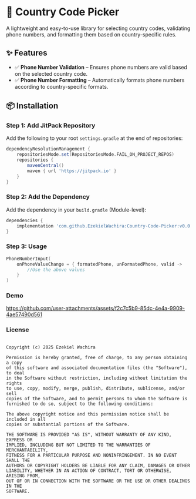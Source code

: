 # 📱 Country Code Picker  

A lightweight and easy-to-use library for selecting country codes, validating phone numbers, and formatting them based on country-specific rules.  

## ✨ Features  
- ✅ **Phone Number Validation** – Ensures phone numbers are valid based on the selected country code.  
- ✅ **Phone Number Formatting** – Automatically formats phone numbers according to country-specific formats.  

## 📦 Installation  

### Step 1: Add JitPack Repository  
Add the following to your root `settings.gradle` at the end of repositories:  

```gradle
dependencyResolutionManagement {
    repositoriesMode.set(RepositoriesMode.FAIL_ON_PROJECT_REPOS)
    repositories {
        mavenCentral()
        maven { url 'https://jitpack.io' }
    }
}
```
### Step 2: Add the Dependency
Add the dependency in your `build.gradle` (Module-level):

```gradle
dependencies {
    implementation 'com.github.EzekielWachira:Country-Code-Picker:v0.0.2'
}
```

### Step 3: Usage

```kt
PhoneNumberInput(
    onPhoneValueChange = { formatedPhone, unFormatedPhone, valid ->
        //Use the above values
    }   
)
```
 ### Demo


https://github.com/user-attachments/assets/f2c7c5b9-85dc-4e4a-9909-4ae57490d561


### License

````MIT License

Copyright (c) 2025 Ezekiel Wachira

Permission is hereby granted, free of charge, to any person obtaining a copy
of this software and associated documentation files (the "Software"), to deal
in the Software without restriction, including without limitation the rights
to use, copy, modify, merge, publish, distribute, sublicense, and/or sell
copies of the Software, and to permit persons to whom the Software is
furnished to do so, subject to the following conditions:

The above copyright notice and this permission notice shall be included in all
copies or substantial portions of the Software.

THE SOFTWARE IS PROVIDED "AS IS", WITHOUT WARRANTY OF ANY KIND, EXPRESS OR
IMPLIED, INCLUDING BUT NOT LIMITED TO THE WARRANTIES OF MERCHANTABILITY,
FITNESS FOR A PARTICULAR PURPOSE AND NONINFRINGEMENT. IN NO EVENT SHALL THE
AUTHORS OR COPYRIGHT HOLDERS BE LIABLE FOR ANY CLAIM, DAMAGES OR OTHER
LIABILITY, WHETHER IN AN ACTION OF CONTRACT, TORT OR OTHERWISE, ARISING FROM,
OUT OF OR IN CONNECTION WITH THE SOFTWARE OR THE USE OR OTHER DEALINGS IN THE
SOFTWARE.
````
